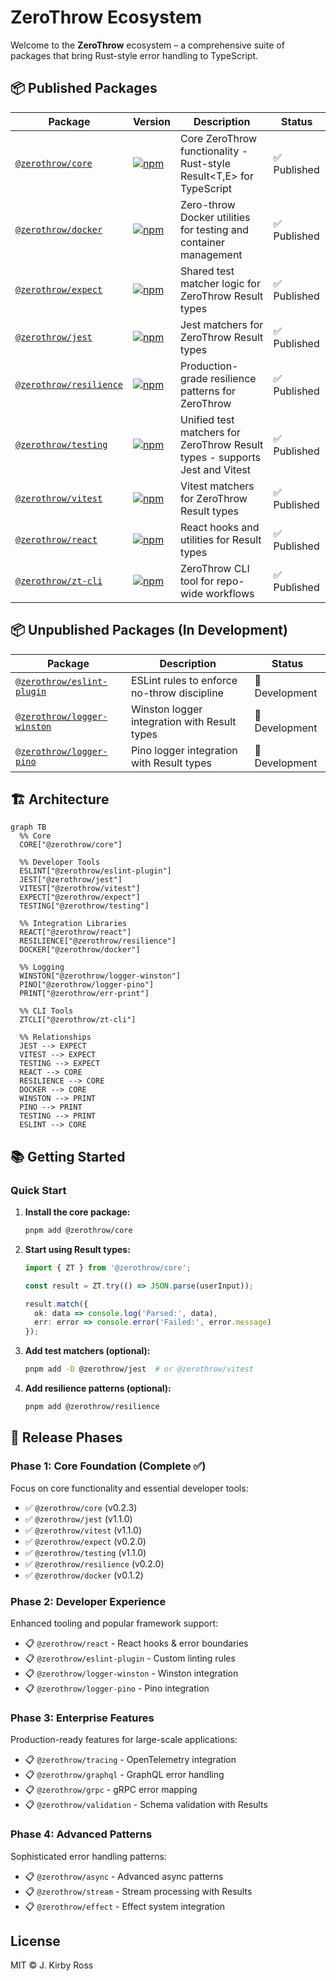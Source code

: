 # ZeroThrow Ecosystem

Welcome to the **ZeroThrow** ecosystem – a comprehensive suite of packages that bring Rust-style error handling to TypeScript.

## 📦 Published Packages

| Package | Version | Description | Status |
|---------|---------|-------------|--------|
| [`@zerothrow/core`](packages/core) | [![npm](https://img.shields.io/npm/v/@zerothrow/core.svg?style=flat-square)](https://npm.im/@zerothrow/core) | Core ZeroThrow functionality - Rust-style Result<T,E> for TypeScript | ✅ Published |
| [`@zerothrow/docker`](packages/docker) | [![npm](https://img.shields.io/npm/v/@zerothrow/docker.svg?style=flat-square)](https://npm.im/@zerothrow/docker) | Zero-throw Docker utilities for testing and container management | ✅ Published |
| [`@zerothrow/expect`](packages/expect) | [![npm](https://img.shields.io/npm/v/@zerothrow/expect.svg?style=flat-square)](https://npm.im/@zerothrow/expect) | Shared test matcher logic for ZeroThrow Result types | ✅ Published |
| [`@zerothrow/jest`](packages/jest) | [![npm](https://img.shields.io/npm/v/@zerothrow/jest.svg?style=flat-square)](https://npm.im/@zerothrow/jest) | Jest matchers for ZeroThrow Result types | ✅ Published |
| [`@zerothrow/resilience`](packages/resilience) | [![npm](https://img.shields.io/npm/v/@zerothrow/resilience.svg?style=flat-square)](https://npm.im/@zerothrow/resilience) | Production-grade resilience patterns for ZeroThrow | ✅ Published |
| [`@zerothrow/testing`](packages/testing) | [![npm](https://img.shields.io/npm/v/@zerothrow/testing.svg?style=flat-square)](https://npm.im/@zerothrow/testing) | Unified test matchers for ZeroThrow Result types - supports Jest and Vitest | ✅ Published |
| [`@zerothrow/vitest`](packages/vitest) | [![npm](https://img.shields.io/npm/v/@zerothrow/vitest.svg?style=flat-square)](https://npm.im/@zerothrow/vitest) | Vitest matchers for ZeroThrow Result types | ✅ Published |
| [`@zerothrow/react`](packages/react) | [![npm](https://img.shields.io/npm/v/@zerothrow/react.svg?style=flat-square)](https://npm.im/@zerothrow/react) | React hooks and utilities for Result types | ✅ Published |
| [`@zerothrow/zt-cli`](packages/zt-cli) | [![npm](https://img.shields.io/npm/v/@zerothrow/zt-cli.svg?style=flat-square)](https://npm.im/@zerothrow/zt-cli) | ZeroThrow CLI tool for repo-wide workflows | ✅ Published |

## 📦 Unpublished Packages (In Development)

| Package | Description | Status |
|---------|-------------|--------|
| [`@zerothrow/eslint-plugin`](packages/eslint-plugin) | ESLint rules to enforce no-throw discipline | 🚧 Development |
| [`@zerothrow/logger-winston`](packages/logger-winston) | Winston logger integration with Result types | 🚧 Development |
| [`@zerothrow/logger-pino`](packages/logger-pino) | Pino logger integration with Result types | 🚧 Development |

## 🏗️ Architecture

```mermaid
graph TB
  %% Core
  CORE["@zerothrow/core"]

  %% Developer Tools
  ESLINT["@zerothrow/eslint-plugin"]
  JEST["@zerothrow/jest"]
  VITEST["@zerothrow/vitest"]
  EXPECT["@zerothrow/expect"]
  TESTING["@zerothrow/testing"]

  %% Integration Libraries
  REACT["@zerothrow/react"]
  RESILIENCE["@zerothrow/resilience"]
  DOCKER["@zerothrow/docker"]

  %% Logging
  WINSTON["@zerothrow/logger-winston"]
  PINO["@zerothrow/logger-pino"]
  PRINT["@zerothrow/err-print"]

  %% CLI Tools
  ZTCLI["@zerothrow/zt-cli"]

  %% Relationships
  JEST --> EXPECT
  VITEST --> EXPECT
  TESTING --> EXPECT
  REACT --> CORE
  RESILIENCE --> CORE
  DOCKER --> CORE
  WINSTON --> PRINT
  PINO --> PRINT
  TESTING --> PRINT
  ESLINT --> CORE
```

## 📚 Getting Started

### Quick Start

1. **Install the core package:**
   ```bash
   pnpm add @zerothrow/core
   ```

2. **Start using Result types:**
   ```typescript
   import { ZT } from '@zerothrow/core';
   
   const result = ZT.try(() => JSON.parse(userInput));
   
   result.match({
     ok: data => console.log('Parsed:', data),
     err: error => console.error('Failed:', error.message)
   });
   ```

3. **Add test matchers (optional):**
   ```bash
   pnpm add -D @zerothrow/jest  # or @zerothrow/vitest
   ```

4. **Add resilience patterns (optional):**
   ```bash
   pnpm add @zerothrow/resilience
   ```

## 🚀 Release Phases

### Phase 1: Core Foundation (Complete ✅)
Focus on core functionality and essential developer tools:
- ✅ `@zerothrow/core` (v0.2.3)
- ✅ `@zerothrow/jest` (v1.1.0)
- ✅ `@zerothrow/vitest` (v1.1.0)
- ✅ `@zerothrow/expect` (v0.2.0)
- ✅ `@zerothrow/testing` (v1.1.0)
- ✅ `@zerothrow/resilience` (v0.2.0)
- ✅ `@zerothrow/docker` (v0.1.2)

### Phase 2: Developer Experience
Enhanced tooling and popular framework support:
- 📋 `@zerothrow/react` - React hooks & error boundaries
- 📋 `@zerothrow/eslint-plugin` - Custom linting rules
- 📋 `@zerothrow/logger-winston` - Winston integration
- 📋 `@zerothrow/logger-pino` - Pino integration

### Phase 3: Enterprise Features
Production-ready features for large-scale applications:
- 📋 `@zerothrow/tracing` - OpenTelemetry integration
- 📋 `@zerothrow/graphql` - GraphQL error handling
- 📋 `@zerothrow/grpc` - gRPC error mapping
- 📋 `@zerothrow/validation` - Schema validation with Results

### Phase 4: Advanced Patterns
Sophisticated error handling patterns:
- 📋 `@zerothrow/async` - Advanced async patterns
- 📋 `@zerothrow/stream` - Stream processing with Results
- 📋 `@zerothrow/effect` - Effect system integration

## License

MIT © J. Kirby Ross